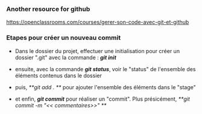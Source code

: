 ### Another resource for github

https://openclassrooms.com/courses/gerer-son-code-avec-git-et-github


### Etapes pour créer un nouveau commit

* Dans le dossier du projet, effectuer une initialisation pour créer un dossier ".git"   avec la commande :    _**git init**_


* ensuite, avec la commande _**git status**_, voir le "status" de l'ensemble des éléments contenus dans le dossier  


* puis,   _**git add . **_ pour ajouter l'ensemble des éléments dans le "stage"


* et enfin,  _**git commit**_  pour réaliser un "commit".
Plus présicément,  _**git commit -m "<< commentaires>>" **_ 

